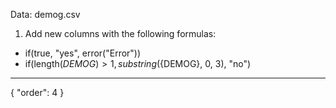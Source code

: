 Data: demog.csv
1. Add new columns with the following formulas:

* if(true, "yes", error("Error"))
* if(length(${DEMOG}) > 1,substring(${DEMOG}, 0, 3), "no")
---
{
  "order": 4
}
